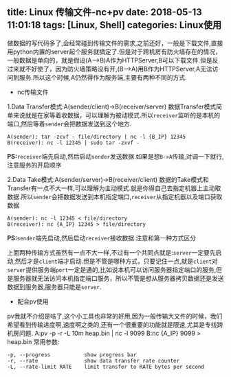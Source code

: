 title: Linux 传输文件-nc+pv
date: 2018-05-13 11:01:18
tags: [Linux, Shell]
categories: Linux使用
---
做数据的写代码多了,会经常碰到传输文件的需求,之前还好，一般是下载文件,直接用python内置的server起个服务就搞定了.但是对于跨机房有防火墙存在的情况，一般数据是单向的，就是假设(A-->B)A作为HTTPServer,B可以下载文件.但是反过来就不好使了，因为防火墙策略没有开,(B-->A)用B作为HTTPServer,A无法访问到服务.所以这个时候,A仍然得作为服务端,主要有两种不同的方式.

* nc传输文件

1.Data Transfer模式:A(sender/client)->B(receiver/server)
数据Transfer模式简单来说就是在家等着收数据，可以理解为被动模式.所以`receiver`监听的是本机的端口,然后等着`sender`会把数据发送到这个地方.
```
A(sender): tar -zcvf - file/directory | nc -l {B_IP} 12345
B(receiver): nc -l 12345 | sudo tar -zxvf -
```
**PS:**`receiver`端先启动,然后启动`sender`发送数据.如果是想`B->A`传输,对调一下就行,注意服务的开启顺序

2.Data Take模式:A(sender/server)->B(receiver/client)
数据的Take模式和Transfer有一点不大一样,可以理解为主动模式.就是你得自己去指定机器上主动取数据.所以`sender`会把数据发送到本机指定端口,`receiver`从指定机器以及端口获取数据
```
A(sender): nc -l 12345 < file/directory
B(receiver): nc {A_IP} 12345 > file/directory
```
**PS:**`sender`端先启动,然后启动`receiver`接收数据.注意和第一种方式区分

上面两种传输方式虽然有一点不大一样,不过有一个共同点就是:`server`一定要先启动,然后才是`client`端才启动.但是不管是哪种方式，只要记住一点,就是`client`对`server`提供服务端`port`一定是通的,比如说本机可以访问服务器指定端口的服务,但是服务器就无法访问本机指定端口服务，所以不管是想从服务器拷贝数据还是发送数据到服务器,服务器只能是`server`.

* 配合pv使用

pv我就不介绍是啥了,这个小工具也非常的好用,因为一般传输大文件的时候，我们希望看到传输进度啊,速度啊之类的,还有一个很重要的功能就是限速,尤其是专线跨机房问题.
A:pv -p -r -L 10m heap.bin | nc -l 9099
B:nc {A_IP} 9099 > heap.bin
常用参数:
```
-p, --progress           show progress bar
-r, --rate               show data transfer rate counter
-L, --rate-limit RATE    limit transfer to RATE bytes per second
```
